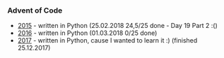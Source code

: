 ### Advent of Code

- [2015](2015) - written in Python (25.02.2018 24,5/25 done - Day 19 Part 2 :()
- [2016](2016) - written in Python (01.03.2018 0/25 done)
- [2017](2017) - written in Python, cause I wanted to learn it :) (finished 25.12.2017)
